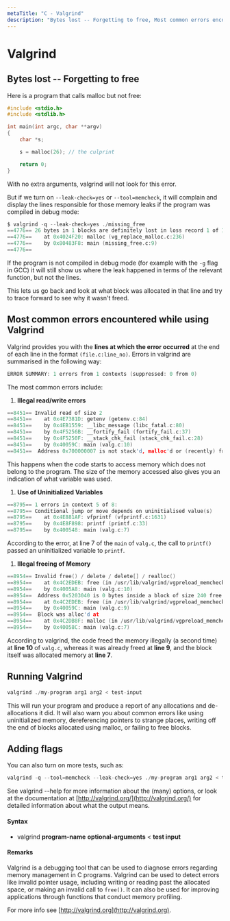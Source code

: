 ```yaml
---
metaTitle: "C - Valgrind"
description: "Bytes lost -- Forgetting to free, Most common errors encountered while using Valgrind, Running Valgrind, Adding flags"
---
```


# Valgrind



## Bytes lost -- Forgetting to free


Here is a program that calls malloc but not free:

```c
#include <stdio.h>
#include <stdlib.h>

int main(int argc, char **argv)
{
    char *s;

    s = malloc(26); // the culprint 

    return 0;
}

```

With no extra arguments, valgrind will not look for this error.

But if we turn on `--leak-check=yes` or `--tool=memcheck`, it will complain and display the lines responsible for those memory leaks if the program was compiled in debug mode:

```c
$ valgrind -q --leak-check=yes ./missing_free
==4776== 26 bytes in 1 blocks are definitely lost in loss record 1 of 1
==4776==    at 0x4024F20: malloc (vg_replace_malloc.c:236)
==4776==    by 0x80483F8: main (missing_free.c:9)
==4776== 

```

If the program is not compiled in debug mode (for example with the `-g` flag in GCC) it will still show us where the leak happened in terms of the relevant function, but not the lines.

This lets us go back and look at what block was allocated in that line and try to trace forward to see why it wasn't freed.



## Most common errors encountered while using Valgrind


Valgrind provides you with the **lines at which the error occurred** at the end of each line in the format `(file.c:line_no)`. Errors in valgrind are summarised in the following way:

```c
ERROR SUMMARY: 1 errors from 1 contexts (suppressed: 0 from 0)

```

The most common errors include:

1. **Illegal read/write errors**

```c
==8451== Invalid read of size 2
==8451==    at 0x4E7381D: getenv (getenv.c:84)
==8451==    by 0x4EB1559: __libc_message (libc_fatal.c:80)
==8451==    by 0x4F5256B: __fortify_fail (fortify_fail.c:37)
==8451==    by 0x4F5250F: __stack_chk_fail (stack_chk_fail.c:28)
==8451==    by 0x40059C: main (valg.c:10)
==8451==  Address 0x700000007 is not stack'd, malloc'd or (recently) free'd

```

This happens when the code starts to access memory which does not belong to the program. The size of the memory accessed also gives you an indication of what variable was used.

1. **Use of Uninitialized Variables**

```c
==8795== 1 errors in context 5 of 8:
==8795== Conditional jump or move depends on uninitialised value(s)
==8795==    at 0x4E881AF: vfprintf (vfprintf.c:1631)
==8795==    by 0x4E8F898: printf (printf.c:33)
==8795==    by 0x400548: main (valg.c:7)

```

According to the error, at line 7 of the `main` of `valg.c`, the call to `printf()` passed an uninitialized variable to `printf`.

1. **Illegal freeing of Memory**

```c
==8954== Invalid free() / delete / delete[] / realloc()
==8954==    at 0x4C2EDEB: free (in /usr/lib/valgrind/vgpreload_memcheck-amd64-linux.so)
==8954==    by 0x4005A8: main (valg.c:10)
==8954==  Address 0x5203040 is 0 bytes inside a block of size 240 free'd
==8954==    at 0x4C2EDEB: free (in /usr/lib/valgrind/vgpreload_memcheck-amd64-linux.so)
==8954==    by 0x40059C: main (valg.c:9)
==8954==  Block was alloc'd at
==8954==    at 0x4C2DB8F: malloc (in /usr/lib/valgrind/vgpreload_memcheck-amd64-linux.so)
==8954==    by 0x40058C: main (valg.c:7)

```

According to valgrind, the code freed the memory illegally (a second time) at **line 10** of `valg.c`, whereas it was already freed at **line 9**, and the block itself was allocated memory at **line 7**.



## Running Valgrind


```c
valgrind ./my-program arg1 arg2 < test-input

```

This will run your program and produce a report of any allocations and de-allocations it did. It will also warn you about common errors like using uninitialized memory, dereferencing pointers to strange places, writing off the end of blocks allocated using malloc, or failing to free blocks.



## Adding flags


You can also turn on more tests, such as:

```c
valgrind -q --tool=memcheck --leak-check=yes ./my-program arg1 arg2 < test-input

```

See valgrind --help for more information about the (many) options, or look at the documentation at [http://valgrind.org/](http://valgrind.org/) for detailed information about what the output means.



#### Syntax


- valgrind **program-name** **optional-arguments** < **test input**



#### Remarks


Valgrind is a debugging tool that can be used to diagnose errors regarding memory management in C programs. Valgrind can be used to detect errors like invalid pointer usage, including writing or reading past the allocated space, or making an invalid call to `free()`. It can also be used for improving applications through functions that conduct memory profiling.

For more info see [http://valgrind.org](http://valgrind.org).

